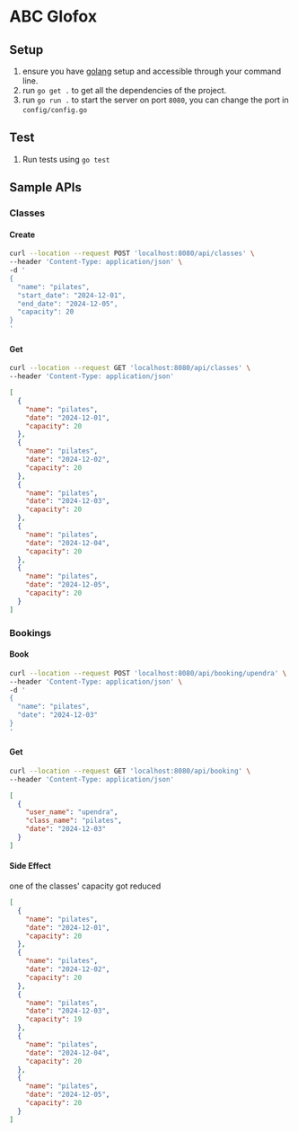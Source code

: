 # ABC Glofox

## Setup

1. ensure you have [golang](https://go.dev/dl/) setup and accessible through your command line.
2. run `go get .` to get all the dependencies of the project.
3. run `go run .` to start the server on port `8080`, you can change the port in `config/config.go`

## Test
1. Run tests using `go test`

## Sample APIs

### Classes

#### Create

```bash
curl --location --request POST 'localhost:8080/api/classes' \
--header 'Content-Type: application/json' \
-d '
{
  "name": "pilates",
  "start_date": "2024-12-01",
  "end_date": "2024-12-05",
  "capacity": 20
}
'
```

#### Get

```bash
curl --location --request GET 'localhost:8080/api/classes' \
--header 'Content-Type: application/json'
```

```json
[
  {
    "name": "pilates",
    "date": "2024-12-01",
    "capacity": 20
  },
  {
    "name": "pilates",
    "date": "2024-12-02",
    "capacity": 20
  },
  {
    "name": "pilates",
    "date": "2024-12-03",
    "capacity": 20
  },
  {
    "name": "pilates",
    "date": "2024-12-04",
    "capacity": 20
  },
  {
    "name": "pilates",
    "date": "2024-12-05",
    "capacity": 20
  }
]
```

### Bookings

#### Book

```bash
curl --location --request POST 'localhost:8080/api/booking/upendra' \
--header 'Content-Type: application/json' \
-d '
{
  "name": "pilates",
  "date": "2024-12-03"
}
'
```

#### Get

```bash
curl --location --request GET 'localhost:8080/api/booking' \
--header 'Content-Type: application/json'
```

```json
[
  {
    "user_name": "upendra",
    "class_name": "pilates",
    "date": "2024-12-03"
  }
]
```

#### Side Effect

one of the classes' capacity got reduced

```json
[
  {
    "name": "pilates",
    "date": "2024-12-01",
    "capacity": 20
  },
  {
    "name": "pilates",
    "date": "2024-12-02",
    "capacity": 20
  },
  {
    "name": "pilates",
    "date": "2024-12-03",
    "capacity": 19
  },
  {
    "name": "pilates",
    "date": "2024-12-04",
    "capacity": 20
  },
  {
    "name": "pilates",
    "date": "2024-12-05",
    "capacity": 20
  }
]
```
